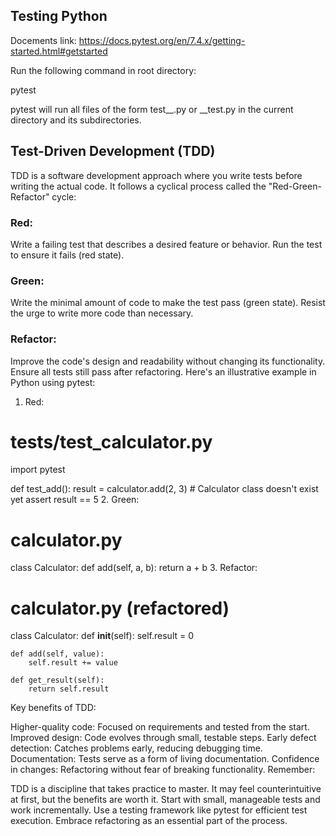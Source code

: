 ## Testing Python

Docements link:
https://docs.pytest.org/en/7.4.x/getting-started.html#getstarted

Run the following command in root directory:

pytest

pytest will run all files of the form test\__.py or _\_test.py in the current directory and its subdirectories.

## Test-Driven Development (TDD)

TDD is a software development approach where you write tests before writing the actual code. It follows a cyclical process called the "Red-Green-Refactor" cycle:

### Red:

Write a failing test that describes a desired feature or behavior.
Run the test to ensure it fails (red state).

### Green:

Write the minimal amount of code to make the test pass (green state).
Resist the urge to write more code than necessary.

### Refactor:

Improve the code's design and readability without changing its functionality.
Ensure all tests still pass after refactoring.
Here's an illustrative example in Python using pytest:

1. Red:

# tests/test_calculator.py

import pytest

def test_add():
result = calculator.add(2, 3) # Calculator class doesn't exist yet
assert result == 5 2. Green:

# calculator.py

class Calculator:
def add(self, a, b):
return a + b 3. Refactor:

# calculator.py (refactored)

class Calculator:
def **init**(self):
self.result = 0

    def add(self, value):
        self.result += value

    def get_result(self):
        return self.result

Key benefits of TDD:

Higher-quality code: Focused on requirements and tested from the start.
Improved design: Code evolves through small, testable steps.
Early defect detection: Catches problems early, reducing debugging time.
Documentation: Tests serve as a form of living documentation.
Confidence in changes: Refactoring without fear of breaking functionality.
Remember:

TDD is a discipline that takes practice to master.
It may feel counterintuitive at first, but the benefits are worth it.
Start with small, manageable tests and work incrementally.
Use a testing framework like pytest for efficient test execution.
Embrace refactoring as an essential part of the process.
